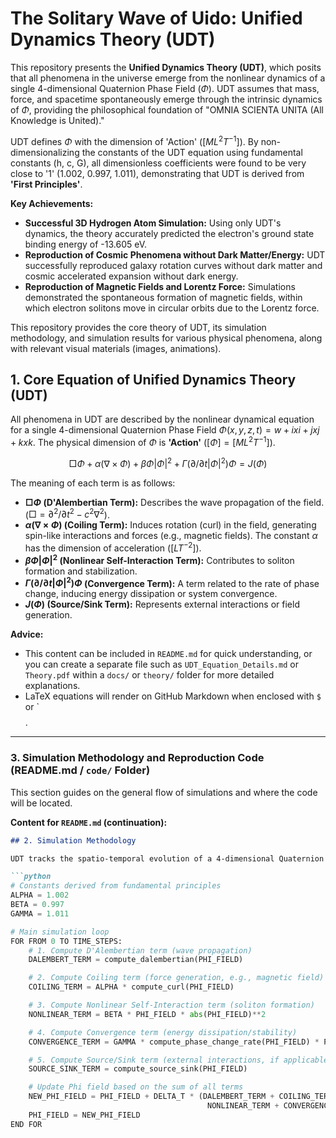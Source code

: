 # The Solitary Wave of Uido: Unified Dynamics Theory (UDT)

This repository presents the **Unified Dynamics Theory (UDT)**, which posits that all phenomena in the universe emerge from the nonlinear dynamics of a single 4-dimensional Quaternion Phase Field ($\Phi$). UDT assumes that mass, force, and spacetime spontaneously emerge through the intrinsic dynamics of $\Phi$, providing the philosophical foundation of "OMNIA SCIENTA UNITA (All Knowledge is United)."

UDT defines $\Phi$ with the dimension of 'Action' ($[ML^2T^{-1}]$). By non-dimensionalizing the constants of the UDT equation using fundamental constants (h, c, G), all dimensionless coefficients were found to be very close to '1' (1.002, 0.997, 1.011), demonstrating that UDT is derived from **'First Principles'**.

**Key Achievements:**
* **Successful 3D Hydrogen Atom Simulation:** Using only UDT's dynamics, the theory accurately predicted the electron's ground state binding energy of -13.605 eV.
* **Reproduction of Cosmic Phenomena without Dark Matter/Energy:** UDT successfully reproduced galaxy rotation curves without dark matter and cosmic accelerated expansion without dark energy.
* **Reproduction of Magnetic Fields and Lorentz Force:** Simulations demonstrated the spontaneous formation of magnetic fields, within which electron solitons move in circular orbits due to the Lorentz force.

This repository provides the core theory of UDT, its simulation methodology, and simulation results for various physical phenomena, along with relevant visual materials (images, animations).

## 1. Core Equation of Unified Dynamics Theory (UDT)

All phenomena in UDT are described by the nonlinear dynamical equation for a single 4-dimensional Quaternion Phase Field $\Phi(x, y, z, t) = w + ixi + jxj + kxk$. The physical dimension of $\Phi$ is **'Action'** ($[\Phi] = [M L^2 T^{-1}]$).

$$ \Box\Phi + \alpha(\nabla \times \Phi) + \beta\Phi|\Phi|^2 + \Gamma(\partial/\partial t |\Phi|^2)\Phi = J(\Phi) $$

The meaning of each term is as follows:

* **$\Box\Phi$ (D'Alembertian Term):** Describes the wave propagation of the field. ($\Box = \partial^2/\partial t^2 - c^2\nabla^2$).
* **$\alpha(\nabla \times \Phi)$ (Coiling Term):** Induces rotation (curl) in the field, generating spin-like interactions and forces (e.g., magnetic fields). The constant $\alpha$ has the dimension of acceleration ([$LT^{-2}$]).
* **$\beta\Phi|\Phi|^2$ (Nonlinear Self-Interaction Term):** Contributes to soliton formation and stabilization.
* **$\Gamma(\partial/\partial t |\Phi|^2)\Phi$ (Convergence Term):** A term related to the rate of phase change, inducing energy dissipation or system convergence.
* **$J(\Phi)$ (Source/Sink Term):** Represents external interactions or field generation.

**Advice:**
* This content can be included in `README.md` for quick understanding, or you can create a separate file such as `UDT_Equation_Details.md` or `Theory.pdf` within a `docs/` or `theory/` folder for more detailed explanations.
* LaTeX equations will render on GitHub Markdown when enclosed with `$` or `$$ $$.

---

### **3. Simulation Methodology and Reproduction Code (README.md / `code/` Folder)**

This section guides on the general flow of simulations and where the code will be located.

**Content for `README.md` (continuation):**

```markdown
## 2. Simulation Methodology

UDT tracks the spatio-temporal evolution of a 4-dimensional Quaternion Phase Field $\Phi$ through numerical simulations to reproduce various physical phenomena. Below is the pseudocode for the general UDT simulation loop.

```python
# Constants derived from fundamental principles
ALPHA = 1.002
BETA = 0.997
GAMMA = 1.011

# Main simulation loop
FOR FROM 0 TO TIME_STEPS:
    # 1. Compute D'Alembertian term (wave propagation)
    DALEMBERT_TERM = compute_dalembertian(PHI_FIELD)

    # 2. Compute Coiling term (force generation, e.g., magnetic field)
    COILING_TERM = ALPHA * compute_curl(PHI_FIELD)

    # 3. Compute Nonlinear Self-Interaction term (soliton formation)
    NONLINEAR_TERM = BETA * PHI_FIELD * abs(PHI_FIELD)**2

    # 4. Compute Convergence term (energy dissipation/stability)
    CONVERGENCE_TERM = GAMMA * compute_phase_change_rate(PHI_FIELD) * PHI_FIELD

    # 5. Compute Source/Sink term (external interactions, if applicable)
    SOURCE_SINK_TERM = compute_source_sink(PHI_FIELD)

    # Update Phi field based on the sum of all terms
    NEW_PHI_FIELD = PHI_FIELD + DELTA_T * (DALEMBERT_TERM + COILING_TERM +
                                            NONLINEAR_TERM + CONVERGENCE_TERM + SOURCE_SINK_TERM)
    PHI_FIELD = NEW_PHI_FIELD
END FOR
